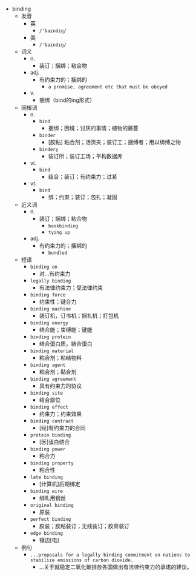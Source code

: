 - binding
  - 发音
    - 英
      - `/'baɪndɪŋ/`
    - 美
      - `/'baɪndɪŋ/`
  - 词义
    - n.
      - 装订；捆绑；粘合物
    - adj.
      - 有约束力的；捆绑的
        - `a promise, agreement etc that must be obeyed`
    - v.
      - 捆绑（bind的ing形式）
  - 同根词
    - n.
      - `bind`
        - 捆绑；困境；讨厌的事情；植物的藤蔓
      - `binder`
        - [胶粘] 粘合剂；活页夹；装订工；捆缚者；用以绑缚之物
      - `bindery`
        - 装订所；装订工场；平构数据库
    - vi.
      - `bind`
        - 结合；装订；有约束力；过紧
    - vt.
      - `bind`
        - 绑；约束；装订；包扎；凝固
  - 近义词
    - n.
      - 装订；捆绑；粘合物
        - `bookbinding`
        - `tying up`
    - adj.
      - 有约束力的；捆绑的
        - `bundled`
  - 短语
    - `binding on`
      - 对…有约束力 
    - `legally binding`
      - 有法律约束力；受法律约束 
    - `binding force`
      - 约束性；键合力 
    - `binding machine`
      - 装订机，订书机；捆扎机；打包机 
    - `binding energy`
      - 结合能；束缚能；键能 
    - `binding protein`
      - 结合蛋白质，結合蛋白 
    - `binding material`
      - 粘合剂；粘结物料 
    - `binding agent`
      - 粘合剂；黏合剂 
    - `binding agreement`
      - 具有约束力的协议 
    - `binding site`
      - 结合部位 
    - `binding effect`
      - 约束力；约束效果 
    - `binding contract`
      - [经]有约束力的合同 
    - `protein binding`
      - [医]蛋白结合 
    - `binding power`
      - 粘合力 
    - `binding property`
      - 粘合性 
    - `late binding`
      - [计算机]后期绑定 
    - `binding wire`
      - 绑札用钢丝 
    - `original binding`
      - 原装 
    - `perfect binding`
      - 胶装；胶粘装订；无线装订；胶脊装订 
    - `edge binding`
      - 镶边[电] 
  - 例句
    - `...proposals for a legally binding commitment on nations to stabilize emissions of carbon dioxide.`
      - …关于就稳定二氧化碳排放各国做出有法律约束力的承诺的建议。


